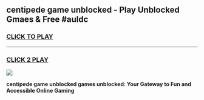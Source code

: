 
## centipede game unblocked - Play Unblocked Gmaes & Free #auldc
<h3>
<a href="https://news.freeplayer.one?title=centipede_game_unblocked&ref=24F">CLICK TO PLAY</a></h3>
<hr>

<h3>
<a href="https://news.freeplayer.one?title=centipede_game_unblocked&ref=24F">CLICK 2 PLAY</a>
  
</h3>

<a href="https://news.freeplayer.one?title=centipede_game_unblocked&ref=24F/"><img src="https://clearcache.store/games.png"></a>


**centipede game unblocked games unblocked: Your Gateway to Fun and Accessible Online Gaming**
